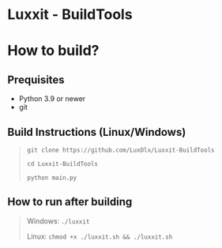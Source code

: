 # Luxxit - BuildTools

# How to build?

## Prequisites
- Python 3.9 or newer
- git

## Build Instructions (Linux/Windows)
> ``git clone https://github.com/LuxDlx/Luxxit-BuildTools``
> 
> ``cd Luxxit-BuildTools``
> 
> ``python main.py``

## How to run after building
> Windows: ``./luxxit``
>
> Linux: ``chmod +x ./luxxit.sh && ./luxxit.sh``

